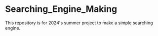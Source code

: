 # Searching_Engine_Making
This repository is for 2024's summer project to make a simple searching engine. 
